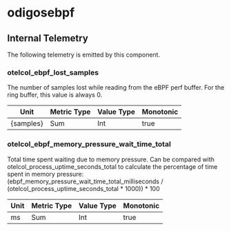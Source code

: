 [comment]: <> (Code generated by mdatagen. DO NOT EDIT.)

# odigosebpf

## Internal Telemetry

The following telemetry is emitted by this component.

### otelcol_ebpf_lost_samples

The number of samples lost while reading from the eBPF perf buffer. For the ring buffer, this value is always 0.

| Unit | Metric Type | Value Type | Monotonic |
| ---- | ----------- | ---------- | --------- |
| {samples} | Sum | Int | true |

### otelcol_ebpf_memory_pressure_wait_time_total

Total time spent waiting due to memory pressure. Can be compared with otelcol_process_uptime_seconds_total to calculate the percentage of time spent in memory pressure: (ebpf_memory_pressure_wait_time_total_milliseconds / (otelcol_process_uptime_seconds_total * 1000)) * 100

| Unit | Metric Type | Value Type | Monotonic |
| ---- | ----------- | ---------- | --------- |
| ms | Sum | Int | true |
